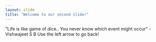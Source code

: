 ```yaml
---
layout: slide
title: "Welcome to our second slide!"
---
```

"Life is like game of dice.. You never know which event might occur" - Vishwajeet S B
Use the left arrow to go back!
